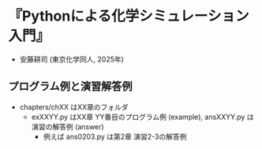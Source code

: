 # 『Pythonによる化学シミュレーション入門』
- 安藤耕司 (東京化学同人, 2025年)
## プログラム例と演習解答例
- chapters/chXX はXX章のフォルダ
    - exXXYY.py はXX章 YY番目のプログラム例 (example), ansXXYY.py は演習の解答例 (answer)
        - 例えば ans0203.py は第2章 演習2-3の解答例

